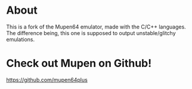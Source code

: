 # About
This is a fork of the Mupen64 emulator, made with the C/C++ languages.
The difference being, this one is supposed to output unstable/glitchy emulations.

# Check out Mupen on Github!
https://github.com/mupen64plus
